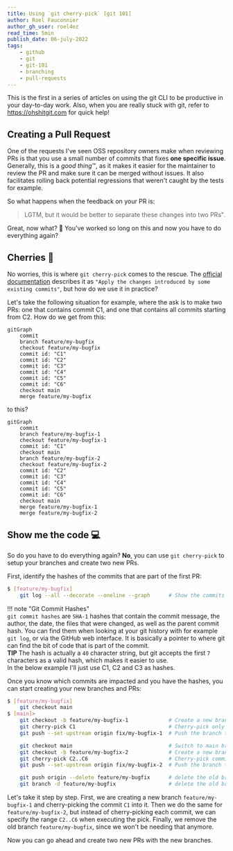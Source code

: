 ```yaml
---
title: Using `git cherry-pick` [git 101]
author: Roel Fauconnier
author_gh_user: roel4ez
read_time: 5min
publish_date: 06-july-2022
tags:
    - github
    - git
    - git-101
    - branching
    - pull-requests
---
```


This is the first in a series of articles on using the git CLI to be productive
in your day-to-day work. Also, when you are really stuck with git, refer to
<https://ohshitgit.com> for quick help!

## Creating a Pull Request

One of the requests I've seen OSS repository owners make when reviewing PRs
is that you use a small number of commits that fixes **one specific issue**.
Generally, this is a *good thing*™️, as it makes it easier for the maintainer to
review the PR and make sure it can be merged without issues. It also facilitates
rolling back potential regressions that weren't caught by the tests for example.

So what happens when the feedback on your PR is: 

> LGTM, but it would be better to separate these changes into two PRs".

 Great, now what? 🤔 You've worked so long on this and now you have to do
 everything again?

## Cherries 🍒

No worries, this is where `git cherry-pick` comes to the rescue. The [official 
documentation](https://git-scm.com/docs/git-cherry-pick) describes it as `"Apply
the changes introduced by some existing commits"`, but how do we use it in
practice?

Let's take the following situation for example, where the ask is to make two PRs:
one that contains commit C1, and one that contains all commits starting from C2.
How do we get from this:

```mermaid
gitGraph
    commit
    branch feature/my-bugfix
    checkout feature/my-bugfix
    commit id: "C1"
    commit id: "C2"
    commit id: "C3"
    commit id: "C4"
    commit id: "C5"
    commit id: "C6"
    checkout main
    merge feature/my-bugfix
```

to this?
    
```mermaid
gitGraph
    commit
    branch feature/my-bugfix-1
    checkout feature/my-bugfix-1
    commit id: "C1"
    checkout main
    branch feature/my-bugfix-2
    checkout feature/my-bugfix-2
    commit id: "C2"
    commit id: "C3"
    commit id: "C4"
    commit id: "C5"
    commit id: "C6"
    checkout main
    merge feature/my-bugfix-1
    merge feature/my-bugfix-2
```

## Show me the code 💻

So do you have to do everything again? **No**, you can use `git cherry-pick` to
setup your branches and create two new PRs.

First, identify the hashes of the commits that are part of the first PR:

```bash "Identify the commits that are part of the first PR"
$ [feature/my-bugfix] 
    git log --all --decorate --oneline --graph      # Show the commits in this feature branch, in a nicely formatted graph
```

!!! note "Git Commit Hashes"  
    `git commit hashes` are `SHA-1` hashes that contain the commit message, the
    author, the date, the files that were changed, as well as the parent commit
    hash.
    You can find them when looking at your git history with for example `git log`,
    or via the GitHub web interface. It is basically a pointer to where git can
    find the bit of code that is part of the commit.  
    **TIP** The hash is actually a `40` character string, but git accepts
    the first `7` characters as a valid hash, which makes it easier to use.  
    In the below example I'll just use C1, C2 and C3 as hashes.

Once you know which commits are impacted and you have the hashes, you can start
creating your new branches and PRs:

```bash	"Cherry-pick the commits to different branches"
$ [feature/my-bugfix]
    git checkout main
$ [main]> 
    git checkout -b feature/my-bugfix-1             # Create a new branch for the C1 changes
    git cherry-pick C1                              # Cherry-pick only commit C1
    git push --set-upstream origin fix/my-bugfix-1  # Push the branch to the remote

    git checkout main                               # Switch to main branch, since we want to use the same base branch for the other changes
    git checkout -b feature/my-bugfix-2             # Create a new branch for the C2 changes
    git cherry-pick C2..C6                          # Cherry-pick commits C2 to C6                
    git push --set-upstream origin fix/my-bugfix-2  # Push the branch to the remote

    git push origin --delete feature/my-bugfix      # delete the old branch remotely
    git branch -d feature/my-bugfix                 # delete the old branch locally
```

Let's take it step by step. First, we are creating a new branch
`feature/my-bugfix-1` and cherry-picking the commit `C1` into it. Then
we do the same for `feature/my-bugfix-2`, but instead of cherry-picking each
commit, we can specify the range `C2..C6` when executing the pick.
Finally, we remove the old branch `feature/my-bugfix`, since we won't be needing
that anymore.

Now you can go ahead and create two new PRs with the new branches.
